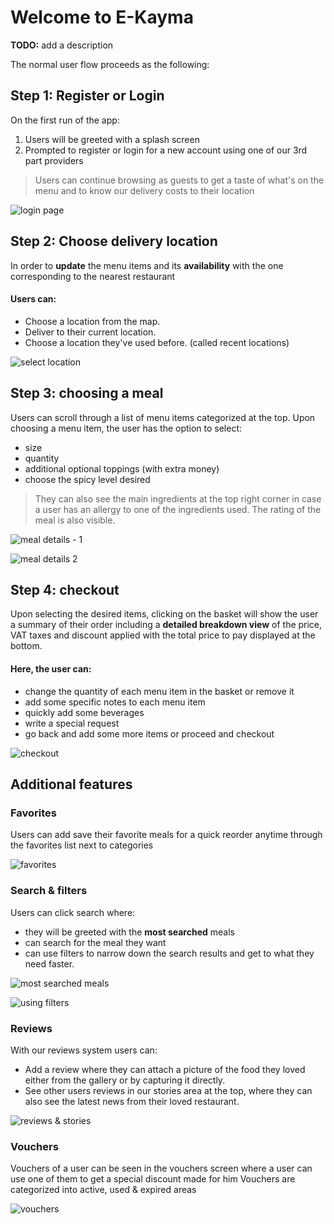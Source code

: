 # Welcome to E-Kayma
**TODO:** add a description


The normal user flow proceeds as the following:
## Step 1: Register or Login
On the first run of the app:
1. Users will be greeted with a splash screen
2. Prompted to register or login for a new account using one of our 3rd part providers
>Users can continue browsing as guests to get a taste of what's on the menu and to know our delivery costs to their location

![login page](assets/documentation/login-page.png)

##  Step 2: Choose delivery location
In order to **update** the menu items and its **availability** with the one corresponding to the nearest restaurant

#### Users can:
- Choose a location from the map.
- Deliver to their current location.
- Choose a location they've used before. (called recent locations)

![select location](assets/documentation/select-location.png)

## Step 3: choosing a meal
Users can scroll through a list of menu items categorized at the top.
Upon choosing a menu item, the user has the option to select:
- size
- quantity
- additional optional toppings (with extra money)
- choose the spicy level desired
>They can also see the main ingredients at the top right corner in case a user has an allergy to one of the ingredients used.
The rating of the meal is also visible.

![meal details - 1](assets/documentation/meal-details-1.png)

![meal details 2](assets/documentation/meal-details-2.png)

## Step 4: checkout
Upon selecting the desired items, clicking on the basket will show the user a summary of their order including a **detailed breakdown view** of the price, VAT taxes and discount applied with the total price to pay displayed at the bottom.
#### Here, the user can:
- change the quantity of each menu item in the basket or remove it
- add some specific notes to each menu item 
- quickly add some beverages
- write a special request
- go back and add some more items or proceed and checkout

![checkout](assets/documentation/checkout.jpg)

## Additional features

### Favorites
Users can add save their favorite meals for a quick reorder anytime through the favorites list next to categories

![favorites](assets/documentation/favorites.png)

### Search & filters
Users can click search where:
- they will be greeted with the **most searched** meals 
- can search for the meal they want
- can use filters to narrow down the search results and get to what they need faster.

![most searched meals](assets/documentation/most-searched.png)

![using filters](assets/documentation/filters.png)

### Reviews
With our reviews system users can:
- Add a review where they can attach a picture of the food they loved either from the gallery or by capturing it directly.
- See other users reviews in our stories area at the top, where they can also see the latest news from their loved restaurant.

![reviews & stories](assets/documentation/stories.png)

### Vouchers
Vouchers of a user can be seen in the vouchers screen where a user can use one of them to get a special discount made for him
Vouchers are categorized into active, used & expired areas

![vouchers](assets/documentation/vouchers.png)


